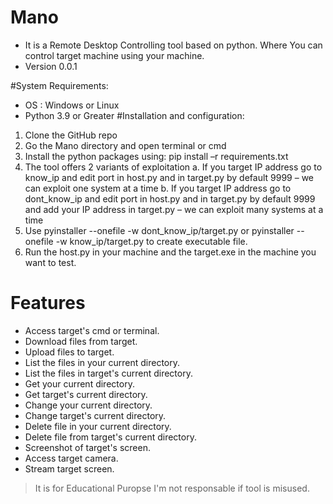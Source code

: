 # Mano 
 * It is a Remote Desktop Controlling  tool based on python. Where You can control target machine using your machine.
 * Version 0.0.1
 
#System Requirements:
 * OS : Windows or Linux 
 * Python 3.9 or Greater
#Installation and configuration:
 1.	Clone the GitHub repo
 2.	Go the Mano directory and open terminal or cmd
 3.	Install the python packages using: pip install –r requirements.txt
 4.	The tool offers 2 variants of exploitation 
  a.	If you target IP address go to know_ip and edit port in host.py and in target.py by default 9999 – we can exploit one system at a time
  b.	If you target IP address go to  dont_know_ip and edit port in host.py and in target.py by default 9999 and add your IP address in target.py – we can exploit many systems at a time
 5.	Use pyinstaller --onefile -w dont_know_ip/target.py or pyinstaller --onefile -w know_ip/target.py to create executable file.
 6.	Run the host.py in your machine and the target.exe in the machine you want to test.

      
# Features
  * Access target's cmd or terminal.
  * Download files from target.
  * Upload files to target.
  * List the files in your current directory.
  * List the files in target's current directory.
  * Get your current directory.
  * Get target's current directory.
  * Change your current directory.
  * Change target's current directory.
  * Delete file in your current directory.
  * Delete file from target's current directory.
  * Screenshot of target's screen.
  * Access target camera.
  * Stream target screen.

> It is for Educational Puropse I'm not responsable if tool is misused.
